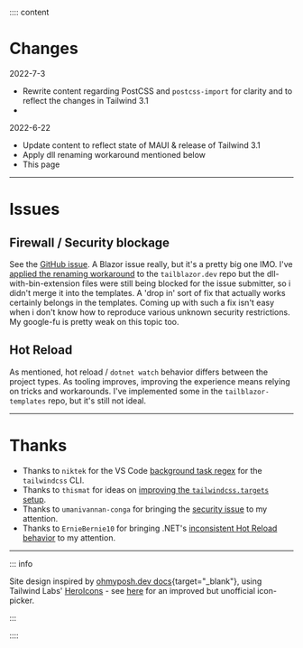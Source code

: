 
:::: content

# Changes

2022-7-3

* Rewrite content regarding PostCSS and `postcss-import` for clarity and to reflect the changes in Tailwind 3.1
* 


2022-6-22

* Update content to reflect state of MAUI & release of Tailwind 3.1
* Apply dll renaming workaround mentioned below
* This page

---

# Issues

## Firewall / Security blockage

See the [GitHub issue](https://github.com/McNerdius/TailBlazor/issues/129).  A Blazor issue really, but it's a pretty big one IMO.  I've [applied the renaming workaround](https://github.com/McNerdius/TailBlazor/pull/130/files?diff=unified&w=0) to the `tailblazor.dev` repo but the dll-with-bin-extension files were still being blocked for the issue submitter, so i didn't merge it into the templates.  A 'drop in' sort of fix that actually works certainly belongs in the templates.  Coming up with such a fix isn't easy when i don't know how to reproduce various unknown security restrictions.  My google-fu is pretty weak on this topic too.

## Hot Reload

As mentioned, hot reload / `dotnet watch` behavior differs between the project types.  As tooling improves, improving the experience means relying on tricks and workarounds.  I've implemented some in the `tailblazor-templates` repo, but it's still not ideal.

---

# Thanks

* Thanks to `niktek` for the VS Code [background task regex](https://github.com/McNerdius/TailBlazor-Templates/issues/14) for the `tailwindcss` CLI.
* Thanks to `thismat` for ideas on [improving the `tailwindcss.targets` setup](https://github.com/McNerdius/TailBlazor/issues/108).
* Thanks to `umanivannan-conga` for bringing the [security issue](https://github.com/McNerdius/TailBlazor-Templates/issues/26) to my attention.
* Thanks to `ErnieBernie10` for bringing .NET's [inconsistent Hot Reload behavior](https://github.com/McNerdius/TailBlazor-Templates/issues/5) to my attention.

---

::: info

Site design inspired by [ohmyposh.dev docs](https://ohmyposh.dev/docs/){target="_blank"}, using Tailwind Labs' [HeroIcons](https://github.com/tailwindlabs/heroicons) - see [here](https://heroicons.dev/) for an improved but unofficial icon-picker.

:::

::::
